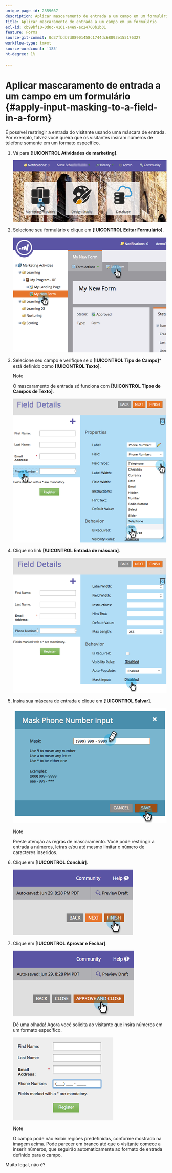 ```yaml
---
unique-page-id: 2359667
description: Aplicar mascaramento de entrada a um campo em um formulário - Documentação do Marketo - Documentação do produto
title: Aplicar mascaramento de entrada a um campo em um formulário
exl-id: cb99bf10-0d0c-4161-a4e9-ec24700b1b31
feature: Forms
source-git-commit: 0d37fbdb7d08901458c1744dc68893e155176327
workflow-type: tm+mt
source-wordcount: '185'
ht-degree: 1%

---
```


# Aplicar mascaramento de entrada a um campo em um formulário {#apply-input-masking-to-a-field-in-a-form}

É possível restringir a entrada do visitante usando uma máscara de entrada. Por exemplo, talvez você queira que os visitantes insiram números de telefone somente em um formato específico.

1. Vá para **[!UICONTROL Atividades de marketing]**.

   ![](assets/login-marketing-activities-4.png)

1. Selecione seu formulário e clique em **[!UICONTROL Editar Formulário]**.

   ![](assets/image2014-9-15-13-3a40-3a44.png)

1. Selecione seu campo e verifique se o **[!UICONTROL Tipo de Campo]*** está definido como **[!UICONTROL Texto]**.

   >[!NOTE]
   >
   >O mascaramento de entrada só funciona com **[!UICONTROL Tipos de Campos de Texto]**.

   ![](assets/image2014-9-15-13-3a40-3a53.png)

1. Clique no link **[!UICONTROL Entrada de máscara]**.

   ![](assets/image2014-9-15-13-3a41-3a3.png)

1. Insira sua máscara de entrada e clique em **[!UICONTROL Salvar]**.

   ![](assets/image2014-9-15-13-3a41-3a14.png)

   >[!NOTE]
   >
   >Preste atenção às regras de mascaramento. Você pode restringir a entrada a números, letras e/ou até mesmo limitar o número de caracteres inseridos.

1. Clique em **[!UICONTROL Concluir]**.

   ![](assets/image2014-9-15-13-3a41-3a22.png)

1. Clique em **[!UICONTROL Aprovar e Fechar]**.

   ![](assets/image2014-9-15-13-3a41-3a28.png)

   Dê uma olhada! Agora você solicita ao visitante que insira números em um formato específico.

   ![](assets/image2014-9-15-13-3a41-3a39.png)

   >[!NOTE]
   >
   >O campo pode não exibir regiões predefinidas, conforme mostrado na imagem acima. Pode parecer em branco até que o visitante comece a inserir números, que seguirão automaticamente ao formato de entrada definido para o campo.

Muito legal, não é?
